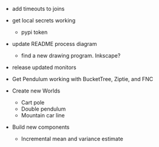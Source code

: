 - add timeouts to joins

- get local secrets working
    - pypi token

- update README process diagram
    - find a new drawing program. Inkscape?

- release updated monitors

- Get Pendulum working with BucketTree, Ziptie, and FNC

- Create new Worlds
  - Cart pole
  - Double pendulum
  - Mountain car line

- Build new components
  - Incremental mean and variance estimate
